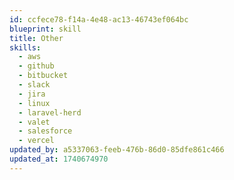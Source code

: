 ```yaml
---
id: ccfece78-f14a-4e48-ac13-46743ef064bc
blueprint: skill
title: Other
skills:
  - aws
  - github
  - bitbucket
  - slack
  - jira
  - linux
  - laravel-herd
  - valet
  - salesforce
  - vercel
updated_by: a5337063-feeb-476b-86d0-85dfe861c466
updated_at: 1740674970
---
```

